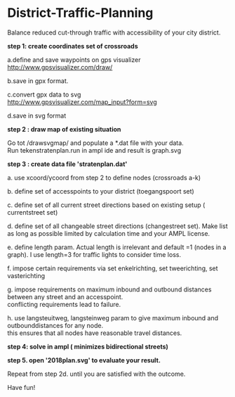 # District-Traffic-Planning
Balance reduced cut-through traffic with accessibility of your city district.   

**step 1: create coordinates set of crossroads**     

a.define and save waypoints on gps visualizer   
http://www.gpsvisualizer.com/draw/ 

b.save in gpx format.

c.convert gpx data to svg  
http://www.gpsvisualizer.com/map_input?form=svg  

d.save in svg format  

**step 2 : draw map of existing situation** 

Go tot /drawsvgmap/ and populate a *.dat file with your data.  
Run tekenstratenplan.run in ampl ide and result is graph.svg  
  
**step 3 : create data file 'stratenplan.dat'**  

a. use xcoord/ycoord from step 2 to define nodes (crossroads a-k)  

b. define set of accesspoints to your district (toegangspoort set)   

c. define set of all current street directions based on existing setup ( currentstreet set) 

d. define set of all changeable street directions (changestreet set). Make list as long as possible limited by calculation time and your AMPL license.      

e. define length param. Actual length is irrelevant and default =1 (nodes in a graph). I use length=3 for traffic lights to consider time loss.       

f. impose certain requirements via set enkelrichting, set tweerichting, set vasterichting   

g. impose requirements on maximum  inbound and outbound distances between any street and an accesspoint.   
   conflicting requirements lead to failure.  
   
h. use langsteuitweg, langsteinweg param to give maximum inbound and outbounddistances for any node.  
	this ensures that all nodes have reasonable travel distances.  

**step 4: solve in ampl ( minimizes bidirectional streets)** 

**step 5. open '2018plan.svg' to evaluate your result.**   

Repeat from step 2d. until you are satisfied with the outcome. 

Have fun!
